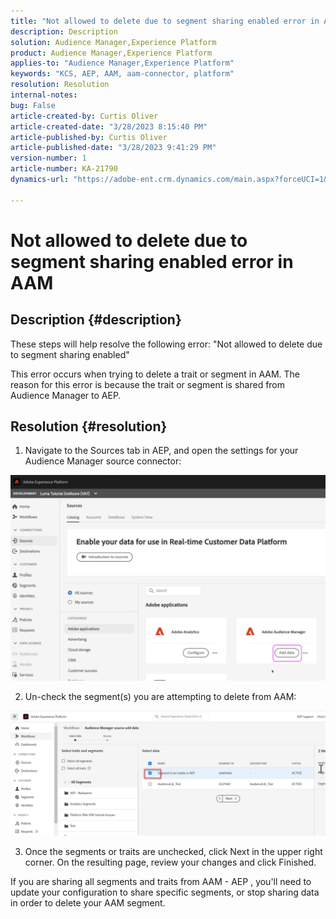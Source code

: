 ```yaml
---
title: "Not allowed to delete due to segment sharing enabled error in AAM"
description: Description
solution: Audience Manager,Experience Platform
product: Audience Manager,Experience Platform
applies-to: "Audience Manager,Experience Platform"
keywords: "KCS, AEP, AAM, aam-connector, platform"
resolution: Resolution
internal-notes: 
bug: False
article-created-by: Curtis Oliver
article-created-date: "3/28/2023 8:15:40 PM"
article-published-by: Curtis Oliver
article-published-date: "3/28/2023 9:41:29 PM"
version-number: 1
article-number: KA-21790
dynamics-url: "https://adobe-ent.crm.dynamics.com/main.aspx?forceUCI=1&pagetype=entityrecord&etn=knowledgearticle&id=6ce9fd4c-a5cd-ed11-b597-6045bd006239"

---
```

# Not allowed to delete due to segment sharing enabled error in AAM

## Description {#description}


These steps will help resolve the following error: "Not allowed to delete due to segment sharing enabled" 

 This error occurs when trying to delete a trait or segment in AAM. The reason for this error is because the trait or segment is shared from Audience Manager to AEP.


## Resolution {#resolution}


1. Navigate to the Sources tab in AEP, and open the settings for your Audience Manager source connector:

![](assets/fc2c0636-a6cd-ed11-b597-6045bd006239.png)

2. Un-check the segment(s) you are attempting to delete from AAM:

![](assets/48be788f-a6cd-ed11-b597-6045bd006239.png)

3. Once the segments or traits are unchecked, click Next in the upper right corner. On the resulting page, review your changes and click Finished.

If you are sharing all segments and traits from AAM - AEP , you'll need to update your configuration to share specific segments, or stop sharing data in order to delete your AAM segment.


